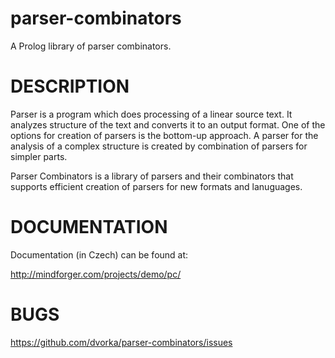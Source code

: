 parser-combinators
==================

A Prolog library of parser combinators.


DESCRIPTION
===========

Parser is a program which does processing of a linear source text. It analyzes structure
of the text and converts it to an output format. One of the options for creation 
of parsers is the bottom-up approach. A parser for the analysis of a complex 
structure is created by combination of parsers for simpler parts.

Parser Combinators is a library of parsers and their combinators that supports efficient
creation of parsers for new formats and lanuguages.


DOCUMENTATION
=============

Documentation (in Czech) can be found at:

http://mindforger.com/projects/demo/pc/


BUGS
====

https://github.com/dvorka/parser-combinators/issues